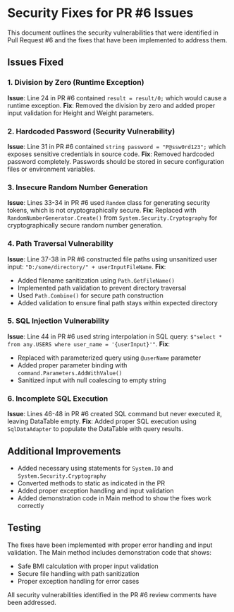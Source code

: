 # Security Fixes for PR #6 Issues

This document outlines the security vulnerabilities that were identified in Pull Request #6 and the fixes that have been implemented to address them.

## Issues Fixed

### 1. Division by Zero (Runtime Exception)
**Issue**: Line 24 in PR #6 contained `result = result/0;` which would cause a runtime exception.
**Fix**: Removed the division by zero and added proper input validation for Height and Weight parameters.

### 2. Hardcoded Password (Security Vulnerability)
**Issue**: Line 31 in PR #6 contained `string password = "P@ssw0rd123";` which exposes sensitive credentials in source code.
**Fix**: Removed hardcoded password completely. Passwords should be stored in secure configuration files or environment variables.

### 3. Insecure Random Number Generation
**Issue**: Lines 33-34 in PR #6 used `Random` class for generating security tokens, which is not cryptographically secure.
**Fix**: Replaced with `RandomNumberGenerator.Create()` from `System.Security.Cryptography` for cryptographically secure random number generation.

### 4. Path Traversal Vulnerability
**Issue**: Line 37-38 in PR #6 constructed file paths using unsanitized user input: `"D:/some/directory/" + userInputFileName`.
**Fix**: 
- Added filename sanitization using `Path.GetFileName()`
- Implemented path validation to prevent directory traversal
- Used `Path.Combine()` for secure path construction
- Added validation to ensure final path stays within expected directory

### 5. SQL Injection Vulnerability
**Issue**: Line 44 in PR #6 used string interpolation in SQL query: `$"select * from any.USERS where user_name = '{userInput}'"`.
**Fix**: 
- Replaced with parameterized query using `@userName` parameter
- Added proper parameter binding with `command.Parameters.AddWithValue()`
- Sanitized input with null coalescing to empty string

### 6. Incomplete SQL Execution
**Issue**: Lines 46-48 in PR #6 created SQL command but never executed it, leaving DataTable empty.
**Fix**: Added proper SQL execution using `SqlDataAdapter` to populate the DataTable with query results.

## Additional Improvements

- Added necessary using statements for `System.IO` and `System.Security.Cryptography`
- Converted methods to static as indicated in the PR
- Added proper exception handling and input validation
- Added demonstration code in Main method to show the fixes work correctly

## Testing

The fixes have been implemented with proper error handling and input validation. The Main method includes demonstration code that shows:
- Safe BMI calculation with proper input validation
- Secure file handling with path sanitization
- Proper exception handling for error cases

All security vulnerabilities identified in the PR #6 review comments have been addressed.